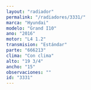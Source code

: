 ```yaml
---
layout: "radiador"
permalink: "/radiadores/3331/"
marca: "Hyundai"
modelo: "Grand I10"
ano: "2016"
motor: "L4 1.2"
transmision: "Estándar"
parte: "666213"
clima: "Con clima"
alto: "19 3/4"
ancho: "15"
observaciones: ""
id: "3331"
---
```


